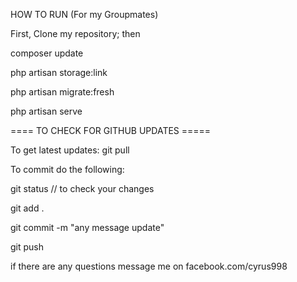 HOW TO RUN (For my Groupmates)

First, Clone my repository; then

composer update

php artisan storage:link

php artisan migrate:fresh

php artisan serve

==== TO CHECK FOR GITHUB UPDATES =====

To get latest updates:      git pull

To commit do the following:

git status          // to check your changes

git add .

git commit -m "any message update"

git push

if there are any questions message me on facebook.com/cyrus998

